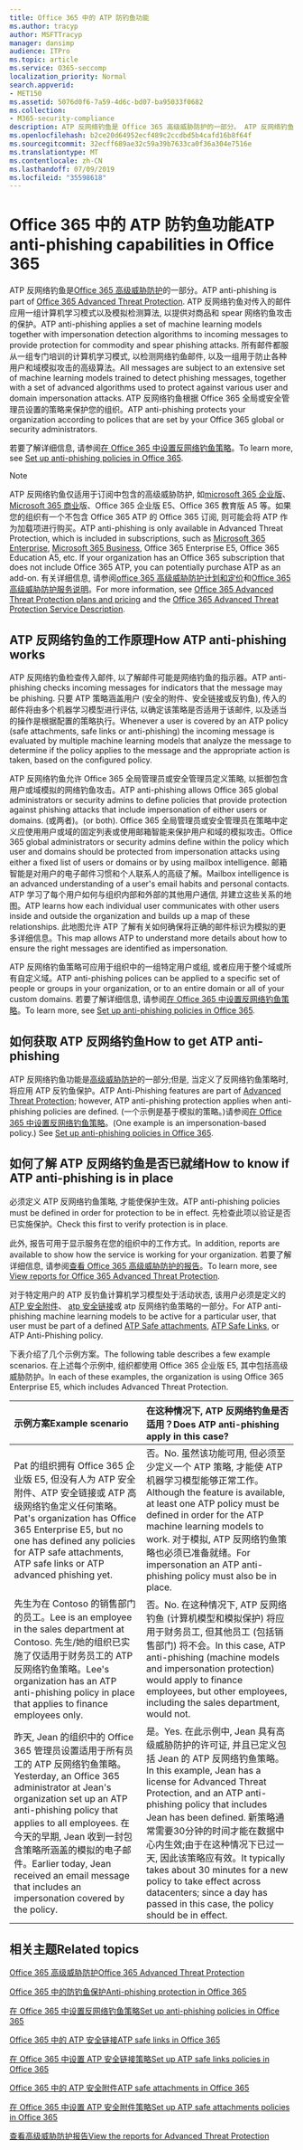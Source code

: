 ```yaml
---
title: Office 365 中的 ATP 防钓鱼功能
ms.author: tracyp
author: MSFTTracyp
manager: dansimp
audience: ITPro
ms.topic: article
ms.service: O365-seccomp
localization_priority: Normal
search.appverid:
- MET150
ms.assetid: 5076d0f6-7a59-4d6c-bd07-ba95033f0682
ms.collection:
- M365-security-compliance
description: ATP 反网络钓鱼是 Office 365 高级威胁防护的一部分。 ATP 反网络钓鱼对传入的邮件应用一组计算机学习模式以及模拟检测算法, 以提供对商品和 spear 网络钓鱼攻击的保护。 所有邮件都服从一组专门培训的计算机学习模式, 以检测网络钓鱼邮件, 以及一组用于防止各种用户和域模拟攻击的高级算法。
ms.openlocfilehash: b2ce20d64952ecf489c2ccdbd5b4cafd16b8f64f
ms.sourcegitcommit: 32ecff689ae32c59a39b7633ca0f36a304e7516e
ms.translationtype: MT
ms.contentlocale: zh-CN
ms.lasthandoff: 07/09/2019
ms.locfileid: "35598618"
---
```

# <a name="atp-anti-phishing-capabilities-in-office-365"></a><span data-ttu-id="11785-105">Office 365 中的 ATP 防钓鱼功能</span><span class="sxs-lookup"><span data-stu-id="11785-105">ATP anti-phishing capabilities in Office 365</span></span>

<span data-ttu-id="11785-106">ATP 反网络钓鱼是[Office 365 高级威胁防护](office-365-atp.md)的一部分。</span><span class="sxs-lookup"><span data-stu-id="11785-106">ATP anti-phishing is part of [Office 365 Advanced Threat Protection](office-365-atp.md).</span></span> <span data-ttu-id="11785-107">ATP 反网络钓鱼对传入的邮件应用一组计算机学习模式以及模拟检测算法, 以提供对商品和 spear 网络钓鱼攻击的保护。</span><span class="sxs-lookup"><span data-stu-id="11785-107">ATP anti-phishing applies a set of machine learning models together with impersonation detection algorithms to incoming messages to provide protection for commodity and spear phishing attacks.</span></span> <span data-ttu-id="11785-108">所有邮件都服从一组专门培训的计算机学习模式, 以检测网络钓鱼邮件, 以及一组用于防止各种用户和域模拟攻击的高级算法。</span><span class="sxs-lookup"><span data-stu-id="11785-108">All messages are subject to an extensive set of machine learning models trained to detect phishing messages, together with a set of advanced algorithms used to protect against various user and domain impersonation attacks.</span></span> <span data-ttu-id="11785-109">ATP 反网络钓鱼根据 Office 365 全局或安全管理员设置的策略来保护您的组织。</span><span class="sxs-lookup"><span data-stu-id="11785-109">ATP anti-phishing protects your organization according to polices that are set by your Office 365 global or security administrators.</span></span>
  
<span data-ttu-id="11785-110">若要了解详细信息, 请参阅[在 Office 365 中设置反网络钓鱼策略](set-up-anti-phishing-policies.md)。</span><span class="sxs-lookup"><span data-stu-id="11785-110">To learn more, see [Set up anti-phishing policies in Office 365](set-up-anti-phishing-policies.md).</span></span>
  
> [!NOTE]
> <span data-ttu-id="11785-111">ATP 反网络钓鱼仅适用于订阅中包含的高级威胁防护, 如[microsoft 365 企业版](https://www.microsoft.com/microsoft-365/enterprise/home)、 [Microsoft 365 商业](https://www.microsoft.com/microsoft-365/business)版、Office 365 企业版 E5、Office 365 教育版 A5 等。如果您的组织有一个不包含 Office 365 ATP 的 Office 365 订阅, 则可能会将 ATP 作为加载项进行购买。</span><span class="sxs-lookup"><span data-stu-id="11785-111">ATP anti-phishing is only available in Advanced Threat Protection, which is included in subscriptions, such as [Microsoft 365 Enterprise](https://www.microsoft.com/microsoft-365/enterprise/home), [Microsoft 365 Business](https://www.microsoft.com/microsoft-365/business), Office 365 Enterprise E5, Office 365 Education A5, etc. If your organization has an Office 365 subscription that does not include Office 365 ATP, you can potentially purchase ATP as an add-on.</span></span> <span data-ttu-id="11785-112">有关详细信息, 请参阅[office 365 高级威胁防护计划和定价](https://products.office.com/exchange/advance-threat-protection)和[Office 365 高级威胁防护服务说明](https://docs.microsoft.com/office365/servicedescriptions/office-365-advanced-threat-protection-service-description)。</span><span class="sxs-lookup"><span data-stu-id="11785-112">For more information, see [Office 365 Advanced Threat Protection plans and pricing](https://products.office.com/exchange/advance-threat-protection) and the [Office 365 Advanced Threat Protection Service Description](https://docs.microsoft.com/office365/servicedescriptions/office-365-advanced-threat-protection-service-description).</span></span>

## <a name="how-atp-anti-phishing-works"></a><span data-ttu-id="11785-113">ATP 反网络钓鱼的工作原理</span><span class="sxs-lookup"><span data-stu-id="11785-113">How ATP anti-phishing works</span></span>

<span data-ttu-id="11785-114">ATP 反网络钓鱼检查传入邮件, 以了解邮件可能是网络钓鱼的指示器。</span><span class="sxs-lookup"><span data-stu-id="11785-114">ATP anti-phishing checks incoming messages for indicators that the message may be phishing.</span></span> <span data-ttu-id="11785-115">只要 ATP 策略涵盖用户 (安全的附件、安全链接或反钓鱼), 传入的邮件将由多个机器学习模型进行评估, 以确定该策略是否适用于该邮件, 以及适当的操作是根据配置的策略执行。</span><span class="sxs-lookup"><span data-stu-id="11785-115">Whenever a user is covered by an ATP policy (safe attachments, safe links or anti-phishing) the incoming message is evaluated by multiple machine learning models that analyze the message to determine if the policy applies to the message and the appropriate action is taken, based on the configured policy.</span></span>
  
<span data-ttu-id="11785-116">ATP 反网络钓鱼允许 Office 365 全局管理员或安全管理员定义策略, 以抵御包含用户或域模拟的网络钓鱼攻击。</span><span class="sxs-lookup"><span data-stu-id="11785-116">ATP anti-phishing allows Office 365 global administrators or security admins to define policies that provide protection against phishing attacks that include impersonation of either users or domains.</span></span> <span data-ttu-id="11785-117">(或两者)。</span><span class="sxs-lookup"><span data-stu-id="11785-117">(or both).</span></span> <span data-ttu-id="11785-118">Office 365 全局管理员或安全管理员在策略中定义应使用用户或域的固定列表或使用邮箱智能来保护用户和域的模拟攻击。</span><span class="sxs-lookup"><span data-stu-id="11785-118">Office 365 global administrators or security admins define within the policy which user and domains should be protected from impersonation attacks using either a fixed list of users or domains or by using mailbox intelligence.</span></span> <span data-ttu-id="11785-119">邮箱智能是对用户的电子邮件习惯和个人联系人的高级了解。</span><span class="sxs-lookup"><span data-stu-id="11785-119">Mailbox intelligence is an advanced understanding of a user's email habits and personal contacts.</span></span> <span data-ttu-id="11785-120">ATP 学习了每个用户如何与组织内部和外部的其他用户通信, 并建立这些关系的地图。</span><span class="sxs-lookup"><span data-stu-id="11785-120">ATP learns how each individual user communicates with other users inside and outside the organization and builds up a map of these relationships.</span></span> <span data-ttu-id="11785-121">此地图允许 ATP 了解有关如何确保将正确的邮件标识为模拟的更多详细信息。</span><span class="sxs-lookup"><span data-stu-id="11785-121">This map allows ATP to understand more details about how to ensure the right messages are identified as impersonation.</span></span>
  
<span data-ttu-id="11785-122">ATP 反网络钓鱼策略可应用于组织中的一组特定用户或组, 或者应用于整个域或所有自定义域。</span><span class="sxs-lookup"><span data-stu-id="11785-122">ATP anti-phishing polices can be applied to a specific set of people or groups in your organization, or to an entire domain or all of your custom domains.</span></span> <span data-ttu-id="11785-123">若要了解详细信息, 请参阅[在 Office 365 中设置反网络钓鱼策略](set-up-anti-phishing-policies.md)。</span><span class="sxs-lookup"><span data-stu-id="11785-123">To learn more, see [Set up anti-phishing policies in Office 365](set-up-anti-phishing-policies.md).</span></span>
  
## <a name="how-to-get-atp-anti-phishing"></a><span data-ttu-id="11785-124">如何获取 ATP 反网络钓鱼</span><span class="sxs-lookup"><span data-stu-id="11785-124">How to get ATP anti-phishing</span></span>

<span data-ttu-id="11785-125">ATP 反网络钓鱼功能是[高级威胁防护](office-365-atp.md)的一部分;但是, 当定义了反网络钓鱼策略时, 将应用 ATP 反钓鱼保护。</span><span class="sxs-lookup"><span data-stu-id="11785-125">ATP Anti-Phishing features are part of [Advanced Threat Protection](office-365-atp.md); however, ATP anti-phishing protection applies when anti-phishing policies are defined.</span></span> <span data-ttu-id="11785-126">(一个示例是基于模拟的策略。)请参阅[在 Office 365 中设置反网络钓鱼策略](set-up-anti-phishing-policies.md)。</span><span class="sxs-lookup"><span data-stu-id="11785-126">(One example is an impersonation-based policy.) See [Set up anti-phishing policies in Office 365](set-up-anti-phishing-policies.md).</span></span>
  
## <a name="how-to-know-if-atp-anti-phishing-is-in-place"></a><span data-ttu-id="11785-127">如何了解 ATP 反网络钓鱼是否已就绪</span><span class="sxs-lookup"><span data-stu-id="11785-127">How to know if ATP anti-phishing is in place</span></span>

<span data-ttu-id="11785-128">必须定义 ATP 反网络钓鱼策略, 才能使保护生效。</span><span class="sxs-lookup"><span data-stu-id="11785-128">ATP anti-phishing policies must be defined in order for protection to be in effect.</span></span> <span data-ttu-id="11785-129">先检查此项以验证是否已实施保护。</span><span class="sxs-lookup"><span data-stu-id="11785-129">Check this first to verify protection is in place.</span></span>

<span data-ttu-id="11785-130">此外, 报告可用于显示服务在您的组织中的工作方式。</span><span class="sxs-lookup"><span data-stu-id="11785-130">In addition, reports are available to show how the service is working for your organization.</span></span> <span data-ttu-id="11785-131">若要了解详细信息, 请参阅[查看 Office 365 高级威胁防护的报告](view-reports-for-atp.md)。</span><span class="sxs-lookup"><span data-stu-id="11785-131">To learn more, see [View reports for Office 365 Advanced Threat Protection](view-reports-for-atp.md).</span></span>

<span data-ttu-id="11785-132">对于特定用户的 ATP 反钓鱼计算机学习模型处于活动状态, 该用户必须是定义的[ATP 安全附件](atp-safe-attachments.md)、 [atp 安全链接](atp-safe-links.md)或 atp 反网络钓鱼策略的一部分。</span><span class="sxs-lookup"><span data-stu-id="11785-132">For ATP anti-phishing machine learning models to be active for a particular user, that user must be part of a defined [ATP Safe attachments](atp-safe-attachments.md), [ATP Safe Links](atp-safe-links.md), or ATP Anti-Phishing policy.</span></span> 

<span data-ttu-id="11785-133">下表介绍了几个示例方案。</span><span class="sxs-lookup"><span data-stu-id="11785-133">The following table describes a few example scenarios.</span></span> <span data-ttu-id="11785-134">在上述每个示例中, 组织都使用 Office 365 企业版 E5, 其中包括高级威胁防护。</span><span class="sxs-lookup"><span data-stu-id="11785-134">In each of these examples, the organization is using Office 365 Enterprise E5, which includes Advanced Threat Protection.</span></span>
  
|<span data-ttu-id="11785-135">**示例方案**</span><span class="sxs-lookup"><span data-stu-id="11785-135">**Example scenario**</span></span>|<span data-ttu-id="11785-136">**在这种情况下, ATP 反网络钓鱼是否适用？**</span><span class="sxs-lookup"><span data-stu-id="11785-136">**Does ATP anti-phishing apply in this case?**</span></span>|
|:-----|:-----|
|<span data-ttu-id="11785-137">Pat 的组织拥有 Office 365 企业版 E5, 但没有人为 ATP 安全附件、ATP 安全链接或 ATP 高级网络钓鱼定义任何策略。</span><span class="sxs-lookup"><span data-stu-id="11785-137">Pat's organization has Office 365 Enterprise E5, but no one has defined any policies for ATP safe attachments, ATP safe links or ATP advanced phishing yet.</span></span>|<span data-ttu-id="11785-138">否。</span><span class="sxs-lookup"><span data-stu-id="11785-138">No.</span></span> <span data-ttu-id="11785-139">虽然该功能可用, 但必须至少定义一个 ATP 策略, 才能使 ATP 机器学习模型能够正常工作。</span><span class="sxs-lookup"><span data-stu-id="11785-139">Although the feature is available, at least one ATP policy must be defined in order for the ATP machine learning models to work.</span></span> <span data-ttu-id="11785-140">对于模拟, ATP 反网络钓鱼策略也必须已准备就绪。</span><span class="sxs-lookup"><span data-stu-id="11785-140">For impersonation an ATP anti-phishing policy must also be in place.</span></span>|
|<span data-ttu-id="11785-141">先生为在 Contoso 的销售部门的员工。</span><span class="sxs-lookup"><span data-stu-id="11785-141">Lee is an employee in the sales department at Contoso.</span></span> <span data-ttu-id="11785-142">先生/她的组织已实施了仅适用于财务员工的 ATP 反网络钓鱼策略。</span><span class="sxs-lookup"><span data-stu-id="11785-142">Lee's organization has an ATP anti-phishing policy in place that applies to finance employees only.</span></span>|<span data-ttu-id="11785-143">否。</span><span class="sxs-lookup"><span data-stu-id="11785-143">No.</span></span> <span data-ttu-id="11785-144">在这种情况下, ATP 反网络钓鱼 (计算机模型和模拟保护) 将应用于财务员工, 但其他员工 (包括销售部门) 将不会。</span><span class="sxs-lookup"><span data-stu-id="11785-144">In this case, ATP anti-phishing (machine models and impersonation protection) would apply to finance employees, but other employees, including the sales department, would not.</span></span>|
|<span data-ttu-id="11785-145">昨天, Jean 的组织中的 Office 365 管理员设置适用于所有员工的 ATP 反网络钓鱼策略。</span><span class="sxs-lookup"><span data-stu-id="11785-145">Yesterday, an Office 365 administrator at Jean's organization set up an ATP anti-phishing policy that applies to all employees.</span></span> <span data-ttu-id="11785-146">在今天的早期, Jean 收到一封包含策略所涵盖的模拟的电子邮件。</span><span class="sxs-lookup"><span data-stu-id="11785-146">Earlier today, Jean received an email message that includes an impersonation covered by the policy.</span></span>|<span data-ttu-id="11785-147">是。</span><span class="sxs-lookup"><span data-stu-id="11785-147">Yes.</span></span> <span data-ttu-id="11785-148">在此示例中, Jean 具有高级威胁防护的许可证, 并且已定义包括 Jean 的 ATP 反网络钓鱼策略。</span><span class="sxs-lookup"><span data-stu-id="11785-148">In this example, Jean has a license for Advanced Threat Protection, and an ATP anti-phishing policy that includes Jean has been defined.</span></span> <span data-ttu-id="11785-149">新策略通常需要30分钟的时间才能在数据中心内生效;由于在这种情况下已过一天, 因此该策略应有效。</span><span class="sxs-lookup"><span data-stu-id="11785-149">It typically takes about 30 minutes for a new policy to take effect across datacenters; since a day has passed in this case, the policy should be in effect.</span></span>|

## <a name="related-topics"></a><span data-ttu-id="11785-150">相关主题</span><span class="sxs-lookup"><span data-stu-id="11785-150">Related topics</span></span>

[<span data-ttu-id="11785-151">Office 365 高级威胁防护</span><span class="sxs-lookup"><span data-stu-id="11785-151">Office 365 Advanced Threat Protection</span></span>](office-365-atp.md)
  
[<span data-ttu-id="11785-152">Office 365 中的防钓鱼保护</span><span class="sxs-lookup"><span data-stu-id="11785-152">Anti-phishing protection in Office 365</span></span>](anti-phishing-protection.md)
  
[<span data-ttu-id="11785-153">在 Office 365 中设置反网络钓鱼策略</span><span class="sxs-lookup"><span data-stu-id="11785-153">Set up anti-phishing policies in Office 365</span></span>](set-up-anti-phishing-policies.md)
  
[<span data-ttu-id="11785-154">Office 365 中的 ATP 安全链接</span><span class="sxs-lookup"><span data-stu-id="11785-154">ATP safe links in Office 365</span></span>](atp-safe-links.md)
  
[<span data-ttu-id="11785-155">在 Office 365 中设置 ATP 安全链接策略</span><span class="sxs-lookup"><span data-stu-id="11785-155">Set up ATP safe links policies in Office 365</span></span>](set-up-atp-safe-links-policies.md)
  
[<span data-ttu-id="11785-156">Office 365 中的 ATP 安全附件</span><span class="sxs-lookup"><span data-stu-id="11785-156">ATP safe attachments in Office 365</span></span>](atp-safe-attachments.md)
  
[<span data-ttu-id="11785-157">在 Office 365 中设置 ATP 安全附件策略</span><span class="sxs-lookup"><span data-stu-id="11785-157">Set up ATP safe attachments policies in Office 365</span></span>](set-up-atp-safe-attachments-policies.md)
  
[<span data-ttu-id="11785-158">查看高级威胁防护报告</span><span class="sxs-lookup"><span data-stu-id="11785-158">View the reports for Advanced Threat Protection</span></span>](view-reports-for-atp.md)
